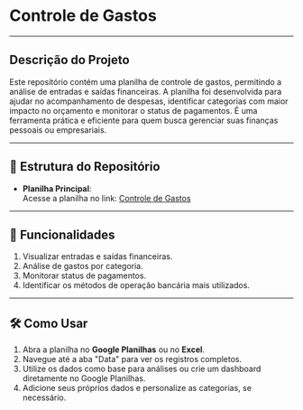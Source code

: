 # Controle de Gastos

---

## **Descrição do Projeto**
Este repositório contém uma planilha de controle de gastos, permitindo a análise de entradas e saídas financeiras. A planilha foi desenvolvida para ajudar no acompanhamento de despesas, identificar categorias com maior impacto no orçamento e monitorar o status de pagamentos. É uma ferramenta prática e eficiente para quem busca gerenciar suas finanças pessoais ou empresariais.

---

## **📂 Estrutura do Repositório**
- **Planilha Principal**:  
  Acesse a planilha no link: [Controle de Gastos](https://docs.google.com/spreadsheets/d/1x5ujcf87DnJ_UvMB55YzPKNPBU58sy-BeCw5CDLY2zw/edit?usp=sharing)
---

## **🔧 Funcionalidades**
1. Visualizar entradas e saídas financeiras.
2. Análise de gastos por categoria.
3. Monitorar status de pagamentos.
4. Identificar os métodos de operação bancária mais utilizados.

---

## **🛠 Como Usar**
1. Abra a planilha no **Google Planilhas** ou no **Excel**.
2. Navegue até a aba "Data" para ver os registros completos.
3. Utilize os dados como base para análises ou crie um dashboard diretamente no Google Planilhas.
4. Adicione seus próprios dados e personalize as categorias, se necessário.

